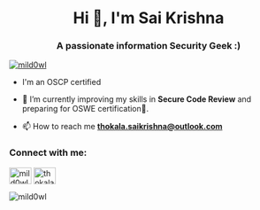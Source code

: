 <h1 align="center">Hi 👋, I'm Sai Krishna</h1>
<h3 align="center">A passionate information Security Geek :)</h3>

<p align="left"> <a href="https://twitter.com/mild0wl" target="blank"><img src="https://img.shields.io/twitter/follow/mild0wl?logo=twitter&style=for-the-badge" alt="mild0wl" /></a> </p>

- I'm an OSCP certified

- 🌱 I’m currently improving my skills in **Secure Code Review** and preparing for OSWE certification🤝.

- 📫 How to reach me **thokala.saikrishna@outlook.com**

<h3 align="left">Connect with me:</h3>
<p align="left">
<a href="https://twitter.com/mild0wl" target="blank"><img align="center" src="https://raw.githubusercontent.com/rahuldkjain/github-profile-readme-generator/master/src/images/icons/Social/twitter.svg" alt="mild0wl" height="30" width="40" /></a>
<a href="https://linkedin.com/in/thokala-sai-krishna-a1a5b8142" target="blank"><img align="center" src="https://raw.githubusercontent.com/rahuldkjain/github-profile-readme-generator/master/src/images/icons/Social/linked-in-alt.svg" alt="thokala-sai-krishna-a1a5b8142" height="30" width="40" /></a>
</p>

<p><img align="center" src="https://github-readme-stats.vercel.app/api/top-langs?username=mild0wl&show_icons=true&locale=en&layout=compact" alt="mild0wl" /></p>

